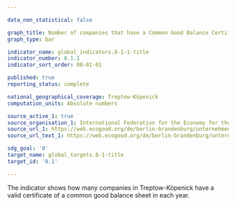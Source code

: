 ```yaml
---

data_non_statistical: false

graph_title: Number of companies that have a Common Good Balance Certificate
graph_type: bar

indicator_name: global_indicators.8-1-1-title
indicator_number: 8.1.1
indicator_sort_order: 08-01-01

published: true
reporting_status: complete

national_geographical_coverage: Treptow-Köpenick
computation_units: Absolute numbers

source_active_1: true
source_organisation_1: International Federation for the Economy for the Common Good e.V.
source_url_1: https://web.ecogood.org/de/berlin-brandenburg/unternehmen-und-organisationen/
source_url_text_1: https://web.ecogood.org/de/berlin-brandenburg/unternehmen-und-organisationen/

sdg_goal: '8'
target_name: global_targets.8-1-title
target_id: '8.1'

---
```


The indicator shows how many companies in Treptow-Köpenick have a valid certificate of a common good balance sheet in each year.
